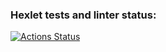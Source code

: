 ### Hexlet tests and linter status:
[![Actions Status](https://github.com/Anastasia-Kim3/qa-engineer-project-84/workflows/hexlet-check/badge.svg)](https://github.com/Anastasia-Kim3/qa-engineer-project-84/actions)